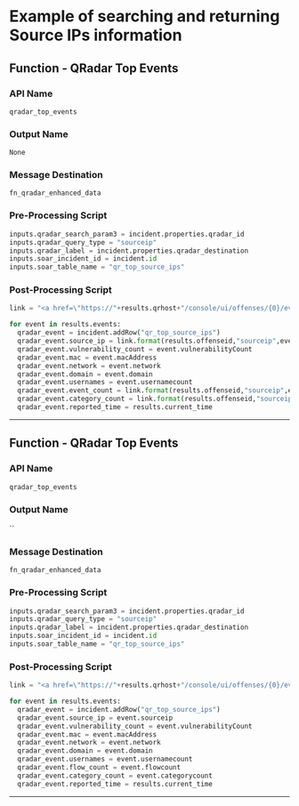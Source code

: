 <!--
    DO NOT MANUALLY EDIT THIS FILE
    THIS FILE IS AUTOMATICALLY GENERATED WITH resilient-sdk codegen
-->

# Example of searching and returning Source IPs information

## Function - QRadar Top Events

### API Name
`qradar_top_events`

### Output Name
`None`

### Message Destination
`fn_qradar_enhanced_data`

### Pre-Processing Script
```python
inputs.qradar_search_param3 = incident.properties.qradar_id
inputs.qradar_query_type = "sourceip"
inputs.qradar_label = incident.properties.qradar_destination
inputs.soar_incident_id = incident.id
inputs.soar_table_name = "qr_top_source_ips"
```

### Post-Processing Script
```python
link = "<a href=\"https://"+results.qrhost+"/console/ui/offenses/{0}/events?filter={1}%3B%3D%3B%3B{2}&page=1&pagesize=10\" target=\"_blank\">{3}</a>"

for event in results.events:
  qradar_event = incident.addRow("qr_top_source_ips")
  qradar_event.source_ip = link.format(results.offenseid,"sourceip",event.sourceip,event.sourceip)
  qradar_event.vulnerability_count = event.vulnerabilityCount
  qradar_event.mac = event.macAddress
  qradar_event.network = event.network
  qradar_event.domain = event.domain
  qradar_event.usernames = event.usernamecount
  qradar_event.event_count = link.format(results.offenseid,"sourceip",event.sourceip,event.eventcount)
  qradar_event.category_count = link.format(results.offenseid,"sourceip",event.sourceip,event.categorycount)
  qradar_event.reported_time = results.current_time
```

---

## Function - QRadar Top Events

### API Name
`qradar_top_events`

### Output Name
``

### Message Destination
`fn_qradar_enhanced_data`

### Pre-Processing Script
```python
inputs.qradar_search_param3 = incident.properties.qradar_id
inputs.qradar_query_type = "sourceip"
inputs.qradar_label = incident.properties.qradar_destination
inputs.soar_incident_id = incident.id
inputs.soar_table_name = "qr_top_source_ips"
```

### Post-Processing Script
```python
link = "<a href=\"https://"+results.qrhost+"/console/ui/offenses/{0}/events?filter={1}%3B%3D%3B%3B{2}&page=1&pagesize=10\" target=\"_blank\">{3}</a>"

for event in results.events:
  qradar_event = incident.addRow("qr_top_source_ips")
  qradar_event.source_ip = event.sourceip
  qradar_event.vulnerability_count = event.vulnerabilityCount
  qradar_event.mac = event.macAddress
  qradar_event.network = event.network
  qradar_event.domain = event.domain
  qradar_event.usernames = event.usernamecount
  qradar_event.flow_count = event.flowcount
  qradar_event.category_count = event.categorycount
  qradar_event.reported_time = results.current_time
```

---

